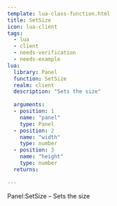 ```yaml
---
template: lua-class-function.html
title: SetSize
icon: lua-client
tags:
  - lua
  - client
  - needs-verification
  - needs-example
lua:
  library: Panel
  function: SetSize
  realm: client
  description: "Sets the size"
  
  arguments:
  - position: 1
    name: "panel"
    type: Panel
  - position: 2
    name: "width"
    type: number
  - position: 3
    name: "height"
    type: number
  returns:
    
---
```


<div class="lua__search__keywords">
Panel:SetSize &#x2013; Sets the size
</div>
